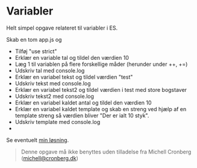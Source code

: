 # Variabler

Helt simpel opgave relateret til variabler i ES.

Skab en tom app.js og

- Tilføj "use strict"
- Erklær en variable tal og tildel den værdien 10
- Læg 1 til variablen på flere forskellige måder (herunder under ++, +=)
- Udskriv tal med console.log
- Erklær en variabel tekst og tildel værdien "test"
- Udskriv tekst med console.log
- Erklær en variabel tekst2 og tildel værdien i test med store bogstaver
- Udskriv tekst2 med console.log
- Erklær en variabel kaldet antal og tildel den værdien 10
- Erklær en variabel kaldet template og skab en streng ved hjælp af en template streng så værdien bliver "Der er ialt 10 styk".
- Udskriv template med console.log
- 
Se eventuelt [min løsning](../app.js).

> Denne opgave må ikke benyttes uden tilladelse fra Michell Cronberg (michell@cronberg.dk)
